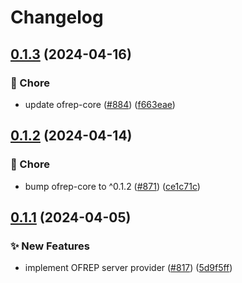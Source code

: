# Changelog

## [0.1.3](https://github.com/open-feature/js-sdk-contrib/compare/ofrep-provider-v0.1.2...ofrep-provider-v0.1.3) (2024-04-16)


### 🧹 Chore

* update ofrep-core ([#884](https://github.com/open-feature/js-sdk-contrib/issues/884)) ([f663eae](https://github.com/open-feature/js-sdk-contrib/commit/f663eae89fb75628e965eec775d0fccb354e494c))

## [0.1.2](https://github.com/open-feature/js-sdk-contrib/compare/ofrep-provider-v0.1.1...ofrep-provider-v0.1.2) (2024-04-14)


### 🧹 Chore

* bump ofrep-core to ^0.1.2 ([#871](https://github.com/open-feature/js-sdk-contrib/issues/871)) ([ce1c71c](https://github.com/open-feature/js-sdk-contrib/commit/ce1c71c4a8b44e4d1354b455793b25088d43982e))

## [0.1.1](https://github.com/open-feature/js-sdk-contrib/compare/ofrep-provider-v0.1.0...ofrep-provider-v0.1.1) (2024-04-05)


### ✨ New Features

* implement OFREP server provider ([#817](https://github.com/open-feature/js-sdk-contrib/issues/817)) ([5d9f5ff](https://github.com/open-feature/js-sdk-contrib/commit/5d9f5ffa3cebbf54f52f215ccf135edf3ab4cc87))

